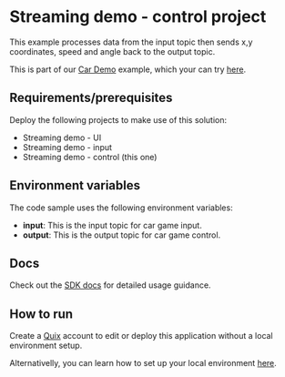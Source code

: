 # Streaming demo - control project

This example processes data from the input topic then sends x,y coordinates, speed and angle back to the output topic.

This is part of our [Car Demo](https://quix.ai/data-stream-processing-example/) example, which your can try [here](https://quix.ai/demos/cardemo/qr).

## Requirements/prerequisites

Deploy the following projects to make use of this solution:
 - Streaming demo - UI
 - Streaming demo - input
 - Streaming demo - control (this one)

## Environment variables

The code sample uses the following environment variables:

- **input**: This is the input topic for car game input.
- **output**: This is the output topic for car game control.

## Docs
Check out the [SDK docs](https://quix.ai/docs/sdk/introduction.html) for detailed usage guidance.


## How to run
Create a [Quix](https://portal.platform.quix.ai/self-sign-up?xlink=github) account to edit or deploy this application without a local environment setup.

Alternativelly, you can learn how to set up your local environment [here](https://quix.ai/docs/sdk/python-setup.html).

